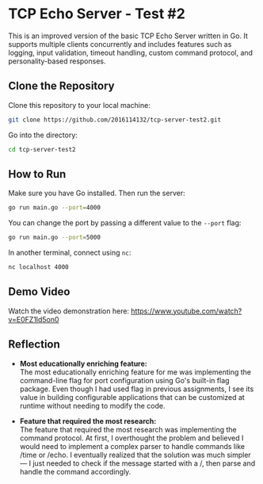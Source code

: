 # TCP Echo Server - Test #2

This is an improved version of the basic TCP Echo Server written in Go. It supports multiple clients concurrently and includes features such as logging, input validation, timeout handling, custom command protocol, and personality-based responses.

## Clone the Repository

Clone this repository to your local machine:

```bash
git clone https://github.com/2016114132/tcp-server-test2.git
```
Go into the directory:

```bash
cd tcp-server-test2
```

## How to Run

Make sure you have Go installed. Then run the server:

```bash
go run main.go --port=4000
```

You can change the port by passing a different value to the `--port` flag:

```bash
go run main.go --port=5000
```

In another terminal, connect using `nc`:

```bash
nc localhost 4000
```

## Demo Video

Watch the video demonstration here: 
https://www.youtube.com/watch?v=E0FZ1ld5on0


## Reflection

- **Most educationally enriching feature:**  
  The most educationally enriching feature for me was implementing the command-line flag for port configuration using Go's built-in flag package. Even though I had used flag in previous assignments, I see its value in building configurable applications that can be customized at runtime without needing to modify the code.

- **Feature that required the most research:**  
  The feature that required the most research was implementing the command protocol. At first, I overthought the problem and believed I would need to implement a complex parser to handle commands like /time or /echo. I eventually realized that the solution was much simpler — I just needed to check if the message started with a /, then parse and handle the command accordingly.

